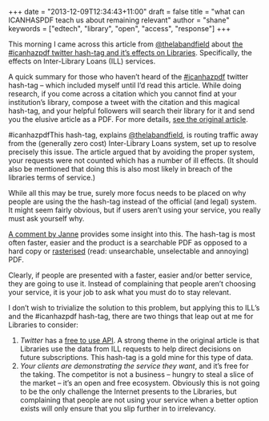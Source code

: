 +++
date = "2013-12-09T12:34:43+11:00"
draft = false
title = "what can ICANHASPDF teach us about remaining relevant"
author = "shane"
keywords = ["edtech", "library", "open", "access", "response"]
+++

This morning I came across this article from [@thelabandfield](https://twitter.com/thelabandfield) about [the #icanhazpdf twitter hash-tag and it’s effects on Libraries](http://wp.me/p326mg-5o). Specifically, the effects on Inter-Library Loans (ILL) services.

A quick summary for those who haven’t heard of the [#icanhazpdf](https://twitter.com/search?q=%23icanhazpdf) twitter hash-tag – which included myself until I’d read this article. While doing research, if you come across a citation which you cannot find at your institution’s library, compose a tweet with the citation and this magical hash-tag, and your helpful followers will search their library for it and send you the elusive article as a PDF. For more details, [see the original article](http://wp.me/p326mg-5o).

#icanhazpdfThis hash-tag, explains [@thelabandfield](https://twitter.com/thelabandfield), is routing traffic away from the (generally zero cost) Inter-Library Loans system, set up to resolve precisely this issue. The article argued that by avoiding the proper system, your requests were not counted which has a number of ill effects. (It should also be mentioned that doing this is also most likely in breach of the libraries terms of service.)

While all this may be true, surely more focus needs to be placed on why people are using the the hash-tag instead of the official (and legal) system. It might seem fairly obvious, but if users aren’t using your service, you really must ask yourself why.

[A comment by Janne](http://labandfield.wordpress.com/2013/10/05/how-icanhazpdf-can-hurt-our-academic-libraries/comment-page-1/#comment-786) provides some insight into this. The hash-tag is most often faster, easier and the product is a searchable PDF as opposed to a hard copy or [rasterised](https://en.wikipedia.org/wiki/Raster_graphics) (read: unsearchable, unselectable and annoying) PDF.

Clearly, if people are presented with a faster, easier and/or better service, they are going to use it. Instead of complaining that people aren’t choosing your service, it is your job to ask what you must do to stay relevant.

I don’t wish to trivialize the solution to this problem, but applying this to ILL’s and the #icanhazpdf hash-tag, there are two things that leap out at me for Libraries to consider:

1. *Twitter* has a [free to use API](https://dev.twitter.com/docs/api). A strong theme in the original article is that Libraries use the data from ILL requests to help direct decisions on future subscriptions. This hash-tag is a gold mine for this type of data.
2. *Your clients are demonstrating the service they want*, and it’s free for the taking. The competitor is not a business – hungry to steal a slice of the market – it’s an open and free ecosystem.
Obviously this is not going to be the only challenge the Internet presents to the Libraries, but complaining that people are not using your service when a better option exists will only ensure that you slip further in to irrelevancy.